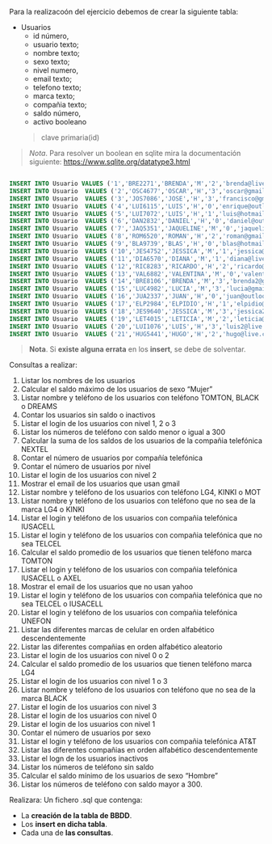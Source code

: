 Para la realizacoón del ejercicio debemos de crear la siguiente tabla:

- Usuarios 
    - id número,
    - usuario texto;
    - nombre texto;
    - sexo texto;
    - nivel numero,
    - email texto;
    - telefono texto;
    - marca texto;
    - compañia texto;
    - saldo número,
    - activo booleano
    > clave primaria(id)


> _Nota_. Para resolver un boolean en sqlite mira la documentación siguiente: https://www.sqlite.org/datatype3.html


```sql

INSERT INTO Usuario VALUES ('1','BRE2271','BRENDA','M','2','brenda@live.com','655-330-5736','KINKI','IUSACELL','100','1');
INSERT INTO Usuario  VALUES ('2','OSC4677','OSCAR','H','3','oscar@gmail.com','655-143-4181','LG4','TELCEL','0','1');
INSERT INTO Usuario  VALUES ('3','JOS7086','JOSE','H','3','francisco@gmail.com','655-143-3922','TOMTON','MOVISTAR','150','1')
INSERT INTO Usuario  VALUES ('4','LUI6115','LUIS','H','0','enrique@outlook.com','655-137-1279','KINKI','TELCEL','50','1');
INSERT INTO Usuario  VALUES ('5','LUI7072','LUIS','H','1','luis@hotmail.com','655-100-8260','TOMTON','IUSACELL','50','0');
INSERT INTO Usuario  VALUES ('6','DAN2832','DANIEL','H','0','daniel@outlook.com','655-145-2586','DREAMS','UNEFON','100','1'),
INSERT INTO Usuario  VALUES ('7','JAQ5351','JAQUELINE','M','0','jaqueline@outlook.com','655-330-5514','BLACK','AXEL','0','1');
INSERT INTO Usuario  VALUES ('8','ROM6520','ROMAN','H','2','roman@gmail.com','655-330-3263','LG4','IUSACELL','50','1');
INSERT INTO Usuario  VALUES ('9','BLA9739','BLAS','H','0','blas@hotmail.com','655-330-3871','LG4','UNEFON','100','1');
INSERT INTO Usuario  VALUES ('10','JES4752','JESSICA','M','1','jessica@hotmail.com','655-143-6861','KINKI','TELCEL','500','1');
INSERT INTO Usuario  VALUES ('11','DIA6570','DIANA','M','1','diana@live.com','655-143-3952','DREAMS','UNEFON','100','0');
INSERT INTO Usuario  VALUES ('12','RIC8283','RICARDO','H','2','ricardo@hotmail.com','655-145-6049','MOT','IUSACELL','150','1');
INSERT INTO Usuario  VALUES ('13','VAL6882','VALENTINA','M','0','valentina@live.com','655-137-4253','BLACK','AT&T','50','0');
INSERT INTO Usuario  VALUES ('14','BRE8106','BRENDA','M','3','brenda2@gmail.com','655-100-1351','MOT','NEXTEL','150','1');
INSERT INTO Usuario  VALUES ('15','LUC4982','LUCIA','M','3','lucia@gmail.com','655-145-4992','BLACK','IUSACELL','0','1');
INSERT INTO Usuario  VALUES ('16','JUA2337','JUAN','H','0','juan@outlook.com','655-100-6517','KINKI','AXEL','0','0');
INSERT INTO Usuario  VALUES ('17','ELP2984','ELPIDIO','H','1','elpidio@outlook.com','655-145-9938','MOT','MOVISTAR','500','1');
INSERT INTO Usuario  VALUES ('18','JES9640','JESSICA','M','3','jessica2@live.com','655-330-5143','DREAMS','IUSACELL','200','1');
INSERT INTO Usuario  VALUES ('19','LET4015','LETICIA','M','2','leticia@yahoo.com','655-143-4019','BLACK','UNEFON','100','1');
INSERT INTO Usuario  VALUES ('20','LUI1076','LUIS','H','3','luis2@live.com','655-100-5085','DREAMS','UNEFON','150','1');
INSERT INTO Usuario  VALUES ('21','HUG5441','HUGO','H','2','hugo@live.com','655-137-3935','MOT','AT&T','500','1');
```

> __Nota__. Si __existe alguna errata__ en los __insert__, se debe de solventar.

Consultas a realizar:

1. Listar los nombres de los usuarios
2. Calcular el saldo máximo de los usuarios de sexo “Mujer”
3. Listar nombre y teléfono de los usuarios con teléfono TOMTON, BLACK o DREAMS
4. Contar los usuarios sin saldo o inactivos
5. Listar el login de los usuarios con nivel 1, 2 o 3
6. Listar los números de teléfono con saldo menor o igual a 300
7. Calcular la suma de los saldos de los usuarios de la compañia telefónica NEXTEL
8. Contar el número de usuarios por compañía telefónica
9. Contar el número de usuarios por nivel
10. Listar el login de los usuarios con nivel 2
11. Mostrar el email de los usuarios que usan gmail
12. Listar nombre y teléfono de los usuarios con teléfono LG4, KINKI o MOT
13. Listar nombre y teléfono de los usuarios con teléfono que no sea de la marca LG4 o KINKI
14. Listar el login y teléfono de los usuarios con compañia telefónica IUSACELL
15. Listar el login y teléfono de los usuarios con compañia telefónica que no sea TELCEL
16. Calcular el saldo promedio de los usuarios que tienen teléfono marca TOMTON
17. Listar el login y teléfono de los usuarios con compañia telefónica IUSACELL o AXEL
18. Mostrar el email de los usuarios que no usan yahoo
19. Listar el login y teléfono de los usuarios con compañia telefónica que no sea TELCEL o IUSACELL
20. Listar el login y teléfono de los usuarios con compañia telefónica UNEFON
21. Listar las diferentes marcas de celular en orden alfabético descendentemente
22. Listar las diferentes compañias en orden alfabético aleatorio
23. Listar el login de los usuarios con nivel 0 o 2
24. Calcular el saldo promedio de los usuarios que tienen teléfono marca LG4
25. Listar el login de los usuarios con nivel 1 o 3
26. Listar nombre y teléfono de los usuarios con teléfono que no sea de la marca BLACK
27. Listar el login de los usuarios con nivel 3
28. Listar el login de los usuarios con nivel 0
29. Listar el login de los usuarios con nivel 1
31. Contar el número de usuarios por sexo
32. Listar el login y teléfono de los usuarios con compañia telefónica AT&T
33. Listar las diferentes compañias en orden alfabético descendentemente
34. Listar el logn de los usuarios inactivos
35. Listar los números de teléfono sin saldo
36. Calcular el saldo mínimo de los usuarios de sexo “Hombre”
37. Listar los números de teléfono con saldo mayor a 300.

Realizara:
Un fichero .sql que contenga:
 - La __creación de la tabla de BBDD__.
 - Los __insert en dicha tabla__.
 - Cada una de __las consultas__.